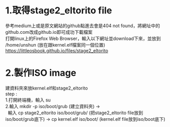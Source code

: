 # 1.取得stage2_eltorito file
參考medium上或是原文網站的github點進去會是404 not found，將網址中的github.com改成github.io即可成功下載檔案  
打開linux上的Firefox Web Browser，輸入以下網址並download下來，並放到 /home/unshun (放在跟kernel.elf檔案同一個位置)  
https://littleosbook.github.io/files/stage2_eltorito  

# 2.製作ISO image 
建資料夾來放kernel.elf和stage2_eltorito  
step :  
1.打開終端機，輸入 su  
2.輸入 mkdir -p iso/boot/grub (建立資料夾) ->   
&nbsp; 輸入 cp stage2_eltorito iso/boot/grub/ (把stage2_eltorito file放到iso/boot/grub底下) -> cp kernel.elf iso/boot/ (kernel.elf file放到iso/boot底下)


